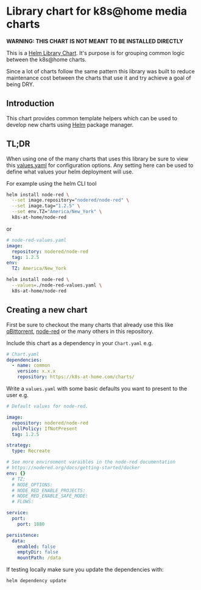 # Library chart for k8s@home media charts

**WARNING: THIS CHART IS NOT MEANT TO BE INSTALLED DIRECTLY**

This is a [Helm Library Chart](https://helm.sh/docs/topics/library_charts/#helm). It's purpose is for grouping common logic between the k8s@home charts. 

Since a lot of charts follow the same pattern this library was built to reduce maintenance cost between the charts that use it and try achieve a goal of being DRY.

## Introduction

This chart provides common template helpers which can be used to develop new charts using [Helm](https://helm.sh) package manager.

## TL;DR

When using one of the many charts that uses this library be sure to view this [values.yaml](./values.yaml) for configuration options. Any setting here can be used to define what values your helm deployment will use.

For example using the helm CLI tool

```bash
helm install node-red \
  --set image.repository="nodered/node-red" \
  --set image.tag="1.2.5" \
  --set env.TZ="America/New_York" \
  k8s-at-home/node-red
```

or

```yaml
# node-red-values.yaml
image:
  repository: nodered/node-red
  tag: 1.2.5
env:
  TZ: America/New_York
```

```bash
helm install node-red \
  --values=./node-red-values.yaml \
  k8s-at-home/node-red
```

## Creating a new chart

First be sure to checkout the many charts that already use this like [qBittorrent](../qbittorrent/), [node-red](../node-red/) or the many others in this repository.

Include this chart as a dependency in your `Chart.yaml` e.g.

```yaml
# Chart.yaml
dependencies:
  - name: common
    version: x.x.x
    repository: https://k8s-at-home.com/charts/
```

Write a `values.yaml` with some basic defaults you want to present to the user e.g.

```yaml
# Default values for node-red.

image:
  repository: nodered/node-red
  pullPolicy: IfNotPresent
  tag: 1.2.5

strategy:
  type: Recreate

# See more environment varaibles in the node-red documentation
# https://nodered.org/docs/getting-started/docker
env: {}
  # TZ:
  # NODE_OPTIONS:
  # NODE_RED_ENABLE_PROJECTS:
  # NODE_RED_ENABLE_SAFE_MODE:
  # FLOWS:

service:
  port:
    port: 1880

persistence:
  data:
    enabled: false
    emptyDir: false
    mountPath: /data
```

If testing locally make sure you update the dependencies with:

```bash
helm dependency update
```
